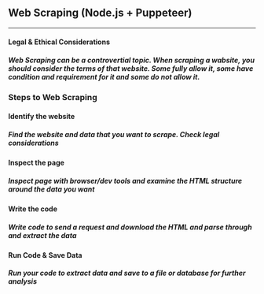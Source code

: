 ## Web Scraping (Node.js + Puppeteer)
___

#### Legal & Ethical Considerations
##### Web Scraping can be a controvertial topic. When scraping a wabsite, you should consider the terms of that website. Some fully allow it, some have condition and requirement for it and some do not allow it.

### Steps to Web Scraping

#### Identify the website
##### Find the website and data that you want to scrape. Check legal considerations

#### Inspect the page
##### Inspect page with browser/dev tools and examine the HTML structure around the data you want

#### Write the code
##### Write code to send a request and download the HTML and parse through and extract the data

#### Run Code & Save Data
##### Run your code to extract data and save to a file or database for further analysis 